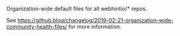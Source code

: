 Organization-wide default files for all webhintio/* repos.

See https://github.blog/changelog/2019-02-21-organization-wide-community-health-files/ for more information.
